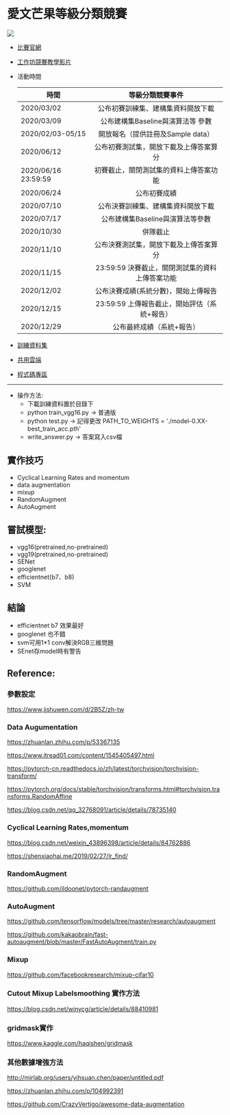 # 愛文芒果等級分類競賽
![](https://i.imgur.com/4PoXrBb.jpg)
* [比賽官網](https://aidea-web.tw/topic/72f6ea6a-9300-445a-bedc-9e9f27d91b1c)
* [工作坊競賽教學影片](https://www.youtube.com/playlist?list=PLJ6QzDAugy1muFIHX17go-OR62avvWr1A)
* 活動時間
    
    | 時間                                                       |            等級分類競賽事件            |
    | ---------------------------------------------------------- |:--------------------------------------:|
    | 2020/03/02                                                 |   公布初賽訓練集、建構集資料開放下載   |
    | 2020/03/09                                                 |   公布建構集Baseline與演算法等 參數    |
    | 2020/02/03-05/15                                           |   開放報名（提供註冊及Sample data）    |
    | 2020/06/12                                                 | 公布初賽測試集，開放下載及上傳答案算分 |
    | 2020/06/16 23:59:59	|初賽截止，關閉測試集的資料上傳答案功能                                         
    | 2020/06/24	|公布初賽成績                                    |                                        
    | 2020/07/10	|公布決賽訓練集、建構集資料開放下載              |                                        
    |2020/07/17	|公布建構集Baseline與演算法等參數|
    |2020/10/30	|併隊截止|
    |2020/11/10	|公布決賽測試集，開放下載及上傳答案算分|
    |2020/11/15 |23:59:59	決賽截止，關閉測試集的資料上傳答案功能|
    |2020/12/02|	公布決賽成績(系統分數)，開始上傳報告|
    |2020/12/15| 23:59:59	上傳報告截止，開始評估（系統+報告）|
    |2020/12/29 |	公布最終成績（系統+報告）|
    
* [訓練資料集](https://drive.google.com/open?id=1Kqblc0Z4PKYzxXIF2jARgyeft22QQcWv)
* [共用雲端](https://drive.google.com/drive/u/1/folders/0AHiJevojRo9vUk9PVA)
* [程式碼專區](https://github.com/angelowen/mango-killer)

---
* 操作方法:
    * 下載訓練資料置於目錄下
    * python train_vgg16.py -> 普通版
    * python test.py -> 記得更改 PATH_TO_WEIGHTS = './model-0.XX-best_train_acc.pth'
    * write_answer.py -> 答案寫入csv檔

## 實作技巧
* Cyclical Learning Rates and momentum
* data augmentation
* mixup
* RandomAugment
* AutoAugment
## 嘗試模型:
* vgg16(pretrained,no-pretrained)
* vgg19(pretrained,no-pretrained)
* SENet
* googlenet
* efficientnet(b7、b8)
* SVM
## 結論
* efficientnet b7 效果最好
* googlenet 也不錯
* svm可用1*1 conv解決RGB三維問題
* SEnet存model時有警告

## Reference:
### 參數設定
https://www.jishuwen.com/d/2B5Z/zh-tw

### Data Augumentation
https://zhuanlan.zhihu.com/p/53367135

https://www.itread01.com/content/1545405497.html

https://pytorch-cn.readthedocs.io/zh/latest/torchvision/torchvision-transform/

https://pytorch.org/docs/stable/torchvision/transforms.html#torchvision.transforms.RandomAffine

https://blog.csdn.net/qq_32768091/article/details/78735140
### Cyclical Learning Rates,momentum
https://blog.csdn.net/weixin_43896398/article/details/84762886

https://shenxiaohai.me/2019/02/27/lr_find/
###  RandomAugment
https://github.com/ildoonet/pytorch-randaugment
### AutoAugment
https://github.com/tensorflow/models/tree/master/research/autoaugment

https://github.com/kakaobrain/fast-autoaugment/blob/master/FastAutoAugment/train.py
### Mixup
https://github.com/facebookresearch/mixup-cifar10
### Cutout Mixup Labelsmoothing 實作方法
https://blog.csdn.net/winycg/article/details/88410981

### gridmask實作
https://www.kaggle.com/haqishen/gridmask

### 其他數據增強方法
http://mirlab.org/users/yihsuan.chen/paper/untitled.pdf

https://zhuanlan.zhihu.com/p/104992391

https://github.com/CrazyVertigo/awesome-data-augmentation
